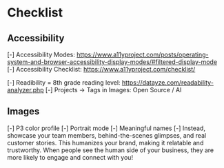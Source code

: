 # Checklist

## Accessibility

[-] Accessibility Modes: <https://www.a11yproject.com/posts/operating-system-and-browser-accessibility-display-modes/#filtered-display-mode>
[-] Accessibility Checklist: <https://www.a11yproject.com/checklist/>

[-] Readibility = 8th grade reading level: <https://datayze.com/readability-analyzer.php>
[-] Projects -> Tags in Images: Open Source / AI

## Images

[-] P3 color profile
[-] Portrait mode
[-] Meaningful names
[-] Instead, showcase your team members, behind-the-scenes glimpses, and real customer stories. This humanizes your brand, making it relatable and trustworthy. When people see the human side of your business, they are more likely to engage and connect with you!
